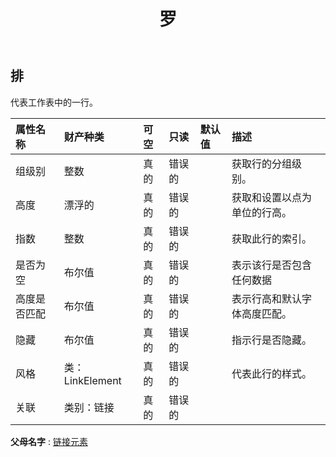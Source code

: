 ﻿---
title: 罗
second_title: Aspose.Cells Cloud Documen
type: docs
url: /zh/specification/model/row/
description: Aspose.Cells 云模型规范：行。轻松处理 Excel 和其他电子表格文档，具有打开、生成、编辑、拆分、合并、比较和转换等功能
kwords: Excel, Office, 电子表格, Cloud REST API, 行
weight: 50
---
## **排**

代表工作表中的一行。

|属性名称|财产种类|可空|只读|默认值|描述|
|:- |:- |:- |:- |:- |:- |
|组级别|整数|真的|错误的||获取行的分组级别。|
|高度|漂浮的|真的|错误的||获取和设置以点为单位的行高。|
|指数|整数|真的|错误的||获取此行的索引。|
|是否为空|布尔值|真的|错误的||表示该行是否包含任何数据|
|高度是否匹配|布尔值|真的|错误的||表示行高和默认字体高度匹配。|
|隐藏|布尔值|真的|错误的||指示行是否隐藏。|
|风格|类：LinkElement|真的|错误的||代表此行的样式。|
|关联|类别：链接|真的|错误的|||

**父母名字** : [链接元素](/specification/model/linkelement)


